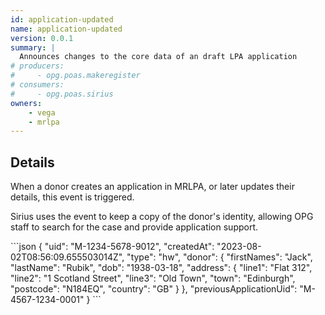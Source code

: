 ```yaml
---
id: application-updated
name: application-updated
version: 0.0.1
summary: |
  Announces changes to the core data of an draft LPA application
# producers:
#     - opg.poas.makeregister
# consumers:
#     - opg.poas.sirius
owners:
    - vega
    - mrlpa
---
```


## Details

When a donor creates an application in MRLPA, or later updates their details, this event is triggered.

Sirius uses the event to keep a copy of the donor's identity, allowing OPG staff to search for the case and provide application support.

<NodeGraph title="Consumer / Producer Diagram" />

<AccordionGroup>
  <Accordion title="Example">
  ```json
    {
    "uid": "M-1234-5678-9012",
    "createdAt": "2023-08-02T08:56:09.655503014Z",
    "type": "hw",
    "donor": {
      "firstNames": "Jack",
      "lastName": "Rubik",
      "dob": "1938-03-18",
      "address": {
        "line1": "Flat 312",
        "line2": "1 Scotland Street",
        "line3": "Old Town",
        "town": "Edinburgh",
        "postcode": "N184EQ",
        "country": "GB"
      }
    },
    "previousApplicationUid": "M-4567-1234-0001"
  }
  ```
  </Accordion>
</AccordionGroup>

<Schema file="schema.json" />
